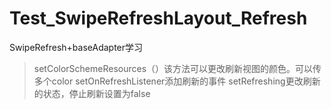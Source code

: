 # Test_SwipeRefreshLayout_Refresh
SwipeRefresh+baseAdapter学习


> setColorSchemeResources（）该方法可以更改刷新视图的颜色。可以传多个color
> setOnRefreshListener添加刷新的事件
> setRefreshing更改刷新的状态，停止刷新设置为false
